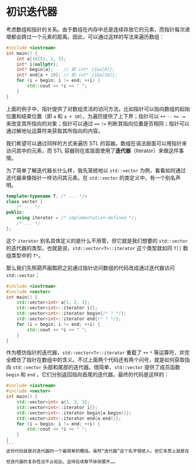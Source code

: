 # 初识迭代器

考虑数组和指针的关系。由于数组在内存中总是连续存放它的元素，而指针每次递增都会跨过一个元素的距离。因此，可以通过这样的写法来遍历数组：
```cpp
#include <iostream>
int main() {
    int a[10]{1, 2, 3};
    int* i{nullptr};
    int* begin{a};    // 即 int* i{&a[0]};
    int* end{a + 10}; // 即 int* i{&a[10]};
    for (i = begin; i != end; ++i) {
        std::cout << *i << " ";
    }
}
```

上面的例子中，指针提供了对数组灵活的访问方法。比如指针可以指向数组的起始位置和结束位置（即 `a` 和 `a + 10`），为遍历提供了上下界；指针可以 `++` `--` `+=` `-=` 来改变其所指向的对象；指针可以通过 `==` `!=` 判断其指向位置是否相同；指针可以通过解地址运算符来获取其所指向的内容。

我们希望可以通过同样的方式来遍历 STL 的容器。数组在语法层面可以用指针来访问其中的元素，而 STL 容器则在库层面使用了**迭代器**（Iterator）来做这件事情。

为了简单了解迭代器长什么样，我先笼统地以 `std::vector` 为例，看看如何通过迭代器来像指针一样访问其元素。在 `std::vector` 的类定义中，有一个别名声明。
```cpp
template<typename T, /* ... */>
class vector {
    /* ... */
public:
    using iterator = /* implementation-defined */;
    /* ... */
};
```

这个 `iterator` 别名具体定义的是什么不用管，但它就是我们想要的 `std::vector` 的迭代器的类型。也就是说，`std::vector<T>::iterator` 这个类型就如同 `T[]` 数组类型中的 `T*`。

那么我们先照葫芦画瓢把之前通过指针访问数组的代码改成通过迭代器访问 `std::vector`：
```cpp
#include <iostream>
#include <vector>
int main() {
    std::vector<int> a{1, 2, 3};
    std::vector<int>::iterator i{};
    std::vector<int>::iterator begin{/* ? */};    
    std::vector<int>::iterator end{/* ? */};
    for (i = begin; i != end; ++i) {
        std::cout << *i << " ";
    }
}
```
作为模仿指针的迭代器，`std::vector<T>::iterator` 重载了 `++` `*` 等运算符，并完全模仿了指针在数组中的含义。不过上面两个代码还有两个问号，就是如何获取指向 `std::vector` 头部和尾部的迭代器。很简单，`std::vector` 提供了成员函数 `begin` 和 `end` ，它们分别返回指向首尾的迭代器。最终的代码是这样的：

````cpp codemo(show)
#include <iostream>
#include <vector>
int main() {
    std::vector<int> a{1, 2, 3};
    std::vector<int>::iterator i{};
    std::vector<int>::iterator begin{a.begin()};    
    std::vector<int>::iterator end{a.end()};
    for (i = begin; i != end; ++i) {
        std::cout << *i << " ";
    }
}
```
这份代码就是对迭代器的一个最简单的概括。虽然“迭代器”这个名字很唬人，但它本质上就是在 STL 容器的领域里，模仿了指针在数组中的作用。

但迭代器的复杂性远不止如此。且待后续章节徐徐展开……
